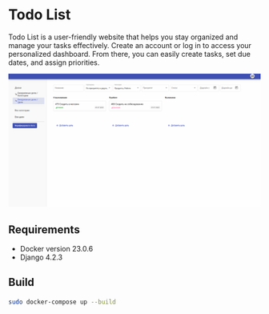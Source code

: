 # Todo List

Todo List is a user-friendly website that helps you stay organized and manage your tasks effectively. Create an account or log in to access your personalized dashboard. From there, you can easily create tasks, set due dates, and assign priorities.

![](preview.png)

## Requirements

* Docker version 23.0.6
* Django 4.2.3

## Build

```bash
sudo docker-compose up --build
```

